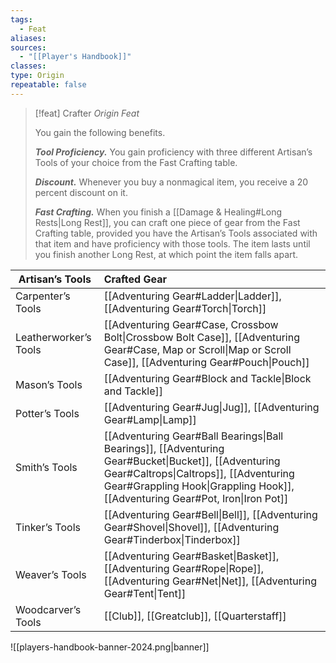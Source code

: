 ```yaml
---
tags:
  - Feat
aliases: 
sources:
  - "[[Player's Handbook]]"
classes: 
type: Origin
repeatable: false
---
```

>[!feat] Crafter
>_Origin Feat_
>
>You gain the following benefits.
>
>**_Tool Proficiency._** You gain proficiency with three different Artisan’s Tools of your choice from the Fast Crafting table.
>
>**_Discount._** Whenever you buy a nonmagical item, you receive a 20 percent discount on it.
>
>**_Fast Crafting._** When you finish a [[Damage & Healing#Long Rests\|Long Rest]], you can craft one piece of gear from the Fast Crafting table, provided you have the Artisan’s Tools associated with that item and have proficiency with those tools. The item lasts until you finish another Long Rest, at which point the item falls apart.
>
>
| Artisan’s Tools       | Crafted Gear                                                                                                                                                                                                                                                                                                                           |
| --------------------- |:-------------------------------------------------------------------------------------------------------------------------------------------------------------------------------------------------------------------------------------------------------------------------------------------------------------------------------------- |
| Carpenter’s Tools     | [[Adventuring Gear#Ladder\|Ladder]], [[Adventuring Gear#Torch\|Torch]]                                                                                                                                                                                                                       |
| Leatherworker’s Tools | [[Adventuring Gear#Case, Crossbow Bolt\|Crossbow Bolt Case]], [[Adventuring Gear#Case, Map or Scroll\|Map or Scroll Case]], [[Adventuring Gear#Pouch\|Pouch]]                                                                                                             |
| Mason’s Tools         | [[Adventuring Gear#Block and Tackle\|Block and Tackle]]                                                                                                                                                                                                                                                           |
| Potter’s Tools        | [[Adventuring Gear#Jug\|Jug]], [[Adventuring Gear#Lamp\|Lamp]]                                                                                                                                                                                                                               |
| Smith’s Tools         | [[Adventuring Gear#Ball Bearings\|Ball Bearings]], [[Adventuring Gear#Bucket\|Bucket]], [[Adventuring Gear#Caltrops\|Caltrops]], [[Adventuring Gear#Grappling Hook\|Grappling Hook]], [[Adventuring Gear#Pot, Iron\|Iron Pot]] |
| Tinker’s Tools        | [[Adventuring Gear#Bell\|Bell]], [[Adventuring Gear#Shovel\|Shovel]], [[Adventuring Gear#Tinderbox\|Tinderbox]]                                                                                                                                                         |
| Weaver’s Tools        | [[Adventuring Gear#Basket\|Basket]], [[Adventuring Gear#Rope\|Rope]], [[Adventuring Gear#Net\|Net]], [[Adventuring Gear#Tent\|Tent]]                                                                                                                |
| Woodcarver’s Tools    | [[Club]], [[Greatclub]], [[Quarterstaff]]                                                                                                                                                  |


![[players-handbook-banner-2024.png|banner]]